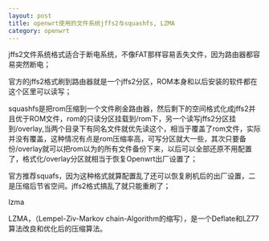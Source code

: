 ```yaml
---
layout: post
title: openwrt使用的文件系统jffs2与squashfs, LZMA
category: openwrt
---
```


jffs2文件系统格式适合于断电系统，不像FAT那样容易丢失文件，因为路由器都容易突然断电；

官方的jffs2格式刷到路由器就是一个jffs2分区，ROM本身和以后安装的软件都在这个区里可以读写；

squashfs是把rom压缩到一个文件刷金路由器，然后剩下的空间格式化成jffs2并且优于ROM文件，rom的只读分区挂载到/rom下，另一个读写jffs2分区挂到/overlay,当两个目录下有同名文件就优先读这个，相当于覆盖了rom文件，实际并没有覆盖，这种情况有点是rom压缩率高，可写分区就大一些，其次只要备份/overlay就可以把rom以为的所有文件备份下来，以后可以全部还原不用配置了，格式化/overlay分区就相当于恢复Openwrt出厂设置了；

官方推荐squafs，因为这种格式就算配置乱了还可以恢复刷机后的出厂设置，二是压缩后节省空间。jffs2格式搞乱了就只能重刷了；

lzma

LZMA，（Lempel-Ziv-Markov chain-Algorithm的缩写），是一个Deflate和LZ77算法改良和优化后的压缩算法。
